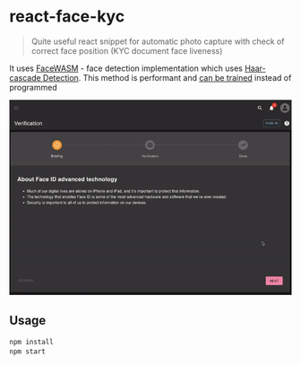 # react-face-kyc

> Quite useful react snippet for automatic photo capture with check of correct face position (KYC document face liveness)

It uses [FaceWASM](https://github.com/oriolmapu/FaceWASM) - face detection implementation which uses [Haar-cascade Detection](https://docs.opencv.org/3.4/d2/d99/tutorial_js_face_detection.html). This method is performant and [can be trained](https://docs.opencv.org/4.x/dc/d88/tutorial_traincascade.html) instead of programmed

![screenshot](./docs/screencast.gif)

## Usage

```bash
npm install
npm start
```
